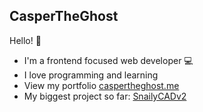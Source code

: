 ## CasperTheGhost

Hello! 👋

- I'm a frontend focused web developer 💻
- I love programming and learning
- View my portfolio [caspertheghost.me](https://caspertheghost.me/)
- My biggest project so far: [SnailyCADv2](https://github.com/Dev-CasperTheGhost/snaily-cadv2)
